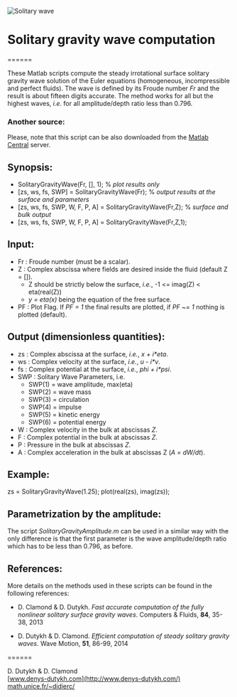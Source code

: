 ![Solitary wave](http://www.mathworks.fr/matlabcentral/fileexchange/screenshots/8209/original.jpg)

# Solitary gravity wave computation
======

These Matlab scripts compute the steady irrotational surface solitary gravity wave solution of the Euler equations (homogeneous, incompressible and perfect fluids). The wave is defined by its Froude number *Fr* and the result is about fifteen digits accurate. The method works for all but the highest waves, *i.e.* for all amplitude/depth ratio less than 0.796.

### Another source:

Please, note that this script can be also downloaded from the [Matlab Central](http://www.mathworks.fr/matlabcentral/fileexchange/39189-solitary-water-wave/) server.

## Synopsis:

* SolitaryGravityWave(Fr, [], 1); % *plot results only*
* [zs, ws, fs, SWP] = SolitaryGravityWave(Fr); % *output results at the surface and parameters*
* [zs, ws, fs, SWP, W, F, P, A] = SolitaryGravityWave(Fr,Z); % *surface and bulk output*
* [zs, ws, fs, SWP, W, F, P, A] = SolitaryGravityWave(Fr,Z,1);

## Input: 
* Fr : Froude number (must be a scalar). 
* Z : Complex abscissa where fields are desired inside the fluid (default Z = []). 
  + Z should be strictly below the surface, *i.e.*, -1 <= imag(Z) < eta(real(Z)) 
  + *y = eta(x)* being the equation of the free surface. 
* PF : Plot Flag. If *PF = 1* the final results are plotted, if *PF ~= 1* nothing is plotted (default).

## Output (dimensionless quantities): 
* zs  : Complex abscissa at the surface, *i.e.*, *x + i\*eta*. 
* ws  : Complex velocity at the surface, *i.e.*, *u - i\*v*. 
* fs  : Complex potential at the surface, *i.e.*, *phi + i\*psi*. 
* SWP : Solitary Wave Parameters, i.e. 
  + SWP(1) = wave amplitude, max(eta) 
  + SWP(2) = wave mass 
  + SWP(3) = circulation 
  + SWP(4) = impulse 
  + SWP(5) = kinetic energy 
  + SWP(6) = potential energy 
* W : Complex velocity in the bulk at abscissas *Z*.
* F : Complex potential in the bulk at abscissas *Z*.
* P : Pressure in the bulk at abscissas *Z*.
* A : Complex acceleration in the bulk at abscissas Z (*A = dW/dt*).

## Example: 
zs = SolitaryGravityWave(1.25);
plot(real(zs), imag(zs));

## Parametrization by the amplitude:

The script *SolitaryGravityAmplitude.m* can be used in a similar way with the only difference is that the first parameter is the wave amplitude/depth ratio which has to be less than 0.796, as before.

## References:

More details on the methods used in these scripts can be found in the following references:

* D. Clamond & D. Dutykh. *Fast accurate computation of the fully nonlinear solitary surface gravity waves*. Computers & Fluids, **84**, 35-38, 2013

* D. Dutykh & D. Clamond. *Efficient computation of steady solitary gravity waves*. Wave Motion, **51**, 86-99, 2014

======

D. Dutykh & D. Clamond  
[www.denys-dutykh.com](http://www.denys-dutykh.com/)  
[math.unice.fr/~didierc/](http://math.unice.fr/~didierc/)